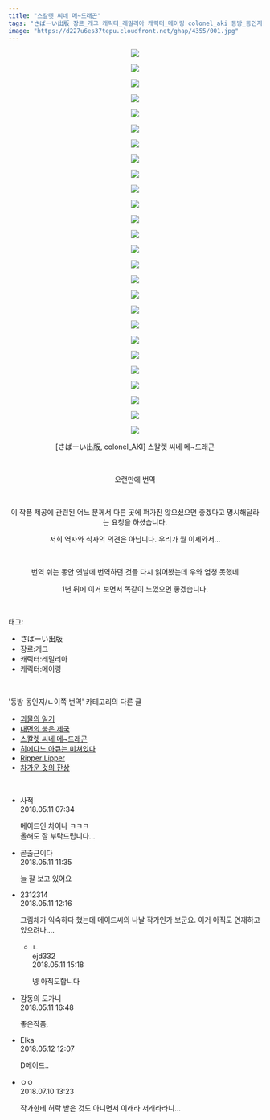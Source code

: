 ```yaml
---
title: "스칼렛 씨네 메~드래곤"
tags: "さばーい出版 장르_개그 캐릭터_레밀리아 캐릭터_메이링 colonel_aki 동방_동인지／ㄴ이쪽_번역"
image: "https://d227u6es37tepu.cloudfront.net/ghap/4355/001.jpg"
---
```

<div class="article">
<p style="text-align: center; clear: none; float: none;"><img src="{{ site.imgserver6 }}/ghap/4355/001.jpg"/></p>
<p style="text-align: center; clear: none; float: none;"><img src="{{ site.imgserver6 }}/ghap/4355/002.jpg"/></p>
<p style="text-align: center; clear: none; float: none;"><img src="{{ site.imgserver6 }}/ghap/4355/003.jpg"/></p>
<p style="text-align: center; clear: none; float: none;"><img src="{{ site.imgserver6 }}/ghap/4355/004.jpg"/></p>
<p style="text-align: center; clear: none; float: none;"><img src="{{ site.imgserver6 }}/ghap/4355/005.jpg"/></p>
<p style="text-align: center; clear: none; float: none;"><img src="{{ site.imgserver6 }}/ghap/4355/006.jpg"/></p>
<p style="text-align: center; clear: none; float: none;"><img src="{{ site.imgserver6 }}/ghap/4355/007.jpg"/></p>
<p style="text-align: center; clear: none; float: none;"><img src="{{ site.imgserver6 }}/ghap/4355/008.jpg"/></p>
<p style="text-align: center; clear: none; float: none;"><img src="{{ site.imgserver6 }}/ghap/4355/009.jpg"/></p>
<p style="text-align: center; clear: none; float: none;"><img src="{{ site.imgserver6 }}/ghap/4355/010.jpg"/></p>
<p style="text-align: center; clear: none; float: none;"><img src="{{ site.imgserver6 }}/ghap/4355/011.jpg"/></p>
<p style="text-align: center; clear: none; float: none;"><img src="{{ site.imgserver6 }}/ghap/4355/012.jpg"/></p>
<p style="text-align: center; clear: none; float: none;"><img src="{{ site.imgserver6 }}/ghap/4355/013.jpg"/></p>
<p style="text-align: center; clear: none; float: none;"><img src="{{ site.imgserver6 }}/ghap/4355/014.jpg"/></p>
<p style="text-align: center; clear: none; float: none;"><img src="{{ site.imgserver6 }}/ghap/4355/015.jpg"/></p>
<p style="text-align: center; clear: none; float: none;"><img src="{{ site.imgserver6 }}/ghap/4355/016.jpg"/></p>
<p style="text-align: center; clear: none; float: none;"><img src="{{ site.imgserver6 }}/ghap/4355/017.jpg"/></p>
<p style="text-align: center; clear: none; float: none;"><img src="{{ site.imgserver6 }}/ghap/4355/018.jpg"/></p>
<p style="text-align: center; clear: none; float: none;"><img src="{{ site.imgserver6 }}/ghap/4355/019.jpg"/></p>
<p style="text-align: center; clear: none; float: none;"><img src="{{ site.imgserver6 }}/ghap/4355/020.jpg"/></p>
<p style="text-align: center; clear: none; float: none;"><img src="{{ site.imgserver6 }}/ghap/4355/021.jpg"/></p>
<p style="text-align: center; clear: none; float: none;"><img src="{{ site.imgserver6 }}/ghap/4355/022.jpg"/></p>
<p style="text-align: center; clear: none; float: none;"><img src="{{ site.imgserver6 }}/ghap/4355/023.jpg"/></p>
<p style="text-align: center; clear: none; float: none;"><img src="{{ site.imgserver6 }}/ghap/4355/024.jpg"/></p>
<p style="text-align: center; clear: none; float: none;"><img src="{{ site.imgserver6 }}/ghap/4355/025.jpg"/></p>
<p style="text-align: center; clear: none; float: none;"><img src="{{ site.imgserver6 }}/ghap/4355/026.jpg"/></p>
<p style="text-align: center; clear: none; float: none;">[さばーい出版, colonel_AKI] 스칼렛 씨네 메~드래곤</p>
<p style="text-align: center; clear: none; float: none;"><br/></p>
<p style="text-align: center; clear: none; float: none;">오랜만에 번역</p>
<p style="text-align: center; clear: none; float: none;"><br/></p>
<p style="text-align: center; clear: none; float: none;">이 작품 제공에 관련된 어느 분께서 다른 곳에 퍼가진 않으셨으면 좋겠다고 명시해달라는 요청을 하셨습니다.</p>
<p style="text-align: center; clear: none; float: none;">저희 역자와 식자의 의견은 아닙니다. 우리가 뭘 이제와서...</p>
<p style="text-align: center; clear: none; float: none;"><br/></p>
<p style="text-align: center; clear: none; float: none;">번역 쉬는 동안 옛날에 번역하던 것들 다시 읽어봤는데 우와 엄청 못했네</p>
<p style="text-align: center; clear: none; float: none;">1년 뒤에 이거 보면서 똑같이 느꼈으면 좋겠습니다.</p>
</div><br/>
<div class="tagTrail">
<p>태그: </p>
<ul>
<li>さばーい出版</li>
<li>장르:개그</li>
<li>캐릭터:레밀리아</li>
<li>캐릭터:메이링</li>
</ul>
</div><br/>
<div class="another">
<p>'동방 동인지/ㄴ이쪽 번역' 카테고리의 다른 글</p>
<ul>
<li><a href="/ghap_4377">괴물의 일기</a></li>
<li><a href="/ghap_4369">내면의 붉은 제국</a></li>
<li><a href="/ghap_4355">스칼렛 씨네 메~드래곤</a></li>
<li><a href="/ghap_4340">히에다노 아큐는 미쳐있다</a></li>
<li><a href="/ghap_4322">Ripper Lipper</a></li>
<li><a href="/ghap_4321">차가운 것의 잔상</a></li>
</ul>
</div><br/>
<div class="cb_module cb_fluid">
<div class="cb_wrt cb_profile">
<div class="comment">
<ul>
<li class="cb_thumb_off" id="comment15253971">
<div class="cb_comment_area">
<div class="cb_info_area">
<div class="cb_section">
<span class="cb_nick_name">사적</span>
</div>
<div class="cb_section">
<span class="cb_date">2018.05.11 07:34 </span>
</div>
</div>
<div class="cb_dsc_comment">
<p class="cb_dsc">
											메이드인 차이나 ㅋㅋㅋ<br/>
올해도 잘 부탁드립니다...
										</p>
</div>
</div></li>
<li class="cb_thumb_off" id="comment15254046">
<div class="cb_comment_area">
<div class="cb_info_area">
<div class="cb_section">
<span class="cb_nick_name">곧출근이다</span>
</div>
<div class="cb_section">
<span class="cb_date">2018.05.11 11:35 </span>
</div>
</div>
<div class="cb_dsc_comment">
<p class="cb_dsc">
											늘 잘 보고 있어요
										</p>
</div>
</div></li>
<li class="cb_thumb_off" id="comment15254077">
<div class="cb_comment_area">
<div class="cb_info_area">
<div class="cb_section">
<span class="cb_nick_name">2312314</span>
</div>
<div class="cb_section">
<span class="cb_date">2018.05.11 12:16 </span>
</div>
</div>
<div class="cb_dsc_comment">
<p class="cb_dsc">
											그림체가 익숙하다 했는데 메이드씨의 나날 작가인가 보군요. 이거 아직도 연재하고 있으려나....
										</p>
</div>
<ul>
<li class="cb_thumb_off" id="comment15254157">
<span class="cb_bu_subnode">ㄴ</span>
<div class="cb_comment_area">
<div class="cb_info_area">
<div class="cb_section">
<span class="cb_nick_name">ejd332</span>
</div>
<div class="cb_section">
<span class="cb_date">2018.05.11 15:18 </span>
</div>
</div>
<div class="cb_dsc_comment">
<p class="cb_dsc">
																넹 아직도합니다
															</p>
</div>
</div>
</li>
</ul>
</div></li>
<li class="cb_thumb_off" id="comment15254188">
<div class="cb_comment_area">
<div class="cb_info_area">
<div class="cb_section">
<span class="cb_nick_name">감동의 도가니</span>
</div>
<div class="cb_section">
<span class="cb_date">2018.05.11 16:48 </span>
</div>
</div>
<div class="cb_dsc_comment">
<p class="cb_dsc">
											좋은작품, 
										</p>
</div>
</div></li>
<li class="cb_thumb_off" id="comment15254575">
<div class="cb_comment_area">
<div class="cb_info_area">
<div class="cb_section">
<span class="cb_nick_name">Elka</span>
</div>
<div class="cb_section">
<span class="cb_date">2018.05.12 12:07 </span>
</div>
</div>
<div class="cb_dsc_comment">
<p class="cb_dsc">
											D메이드..
										</p>
</div>
</div></li>
<li class="cb_thumb_off" id="comment15283398">
<div class="cb_comment_area">
<div class="cb_info_area">
<div class="cb_section">
<span class="cb_nick_name">ㅇㅇ</span>
</div>
<div class="cb_section">
<span class="cb_date">2018.07.10 13:23 </span>
</div>
</div>
<div class="cb_dsc_comment">
<p class="cb_dsc">
											작가한테 허락 받은 것도 아니면서 이래라 저래라라니...
										</p>
</div>
</div></li>
</ul>
</div>
</div><!-- commentList close -->
</div><br/>
